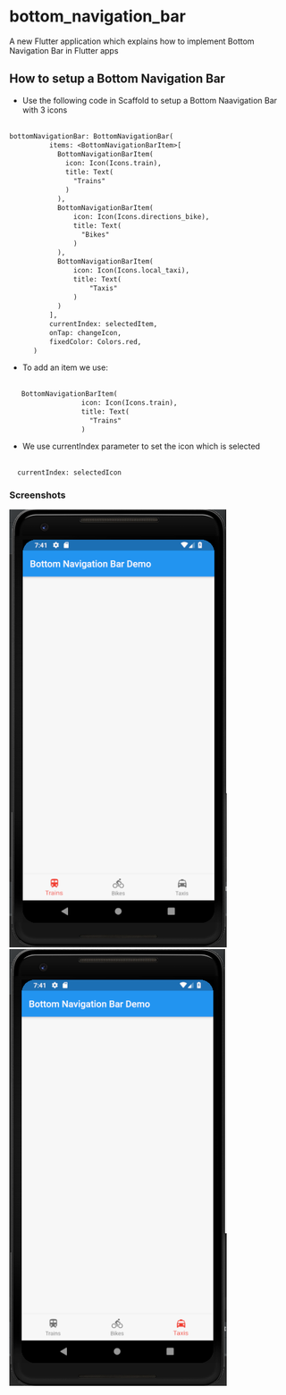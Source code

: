 # bottom_navigation_bar

A new Flutter application which explains how to implement Bottom Navigation Bar in Flutter apps

## How to setup a Bottom Navigation Bar

 - Use the following code in Scaffold to setup a Bottom Naavigation Bar with 3 icons
 
 ```
 
 bottomNavigationBar: BottomNavigationBar(
           items: <BottomNavigationBarItem>[
             BottomNavigationBarItem(
               icon: Icon(Icons.train),
               title: Text(
                 "Trains"
               )
             ),
             BottomNavigationBarItem(
                 icon: Icon(Icons.directions_bike),
                 title: Text(
                   "Bikes"
                 )
             ),
             BottomNavigationBarItem(
                 icon: Icon(Icons.local_taxi),
                 title: Text(
                     "Taxis"
                 )
             )
           ],
           currentIndex: selectedItem,
           onTap: changeIcon,
           fixedColor: Colors.red,
       )
 
```

 - To add an item we use:
 
 ```
 
    BottomNavigationBarItem(
                   icon: Icon(Icons.train),
                   title: Text(
                     "Trains"
                   )
 
 ```
 
  - We use currentIndex parameter to set the icon which is selected
  
  ```
  
    currentIndex: selectedIcon
  
  ```
  
  
  ### Screenshots
  
  ![](./screenshots/screen1.png) ![](./screenshots/screen2.png)
